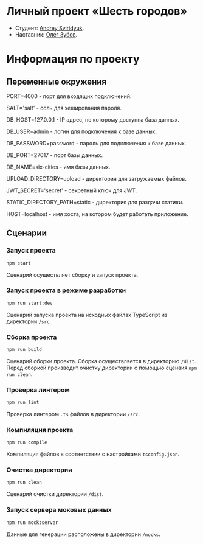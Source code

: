 # Личный проект «Шесть городов»

* Студент: [Andrey Sviridyuk](https://up.htmlacademy.ru/nodejs-api/2/user/597285).
* Наставник: [Олег Зубов](https://htmlacademy.ru/profile/id42701).


# Информация по проекту

## Переменные окружения

PORT=4000 - порт для входящих подключений.

SALT='salt' - соль для хеширования пароля.

DB_HOST=127.0.0.1 - IP адрес, по которому доступна база данных.

DB_USER=admin - логин для подключения к базе данных.

DB_PASSWORD=password - пароль для подключения к базе данных.

DB_PORT=27017 - порт базы данных.

DB_NAME=six-cities - имя базы данных.

UPLOAD_DIRECTORY=upload - директория для загружаемых файлов.

JWT_SECRET='secret' - секретный ключ для JWT.

STATIC_DIRECTORY_PATH=static - директория для раздачи статики.

HOST=localhost - имя хоста, на котором будет работать приложение.

## Сценарии

### Запуск проекта

```bash
npm start
```

Сценарий осуществляет сборку и запуск проекта.

### Запуск проекта в режиме разработки

```bash
npm run start:dev
```

Сценарий запуска проекта на исходных файлах TypeScript из директории `/src`.

### Сборка проекта

```bash
npm run build
```

Сценарий сборки проекта. Сборка осуществляется в директорию `/dist`. Перед сборкой производит очистку директории с помощью сценаия `npm run clean`.

### Проверка линтером

```bash
npm run lint
```

Проверка линтером `.ts` файлов в директории `/src`.

### Компиляция проекта

```bash
npm run compile
```

Компиляция файлов в соответствии с настройками `tsconfig.json`.

### Очистка директории

```bash
npm run clean
```

Сценарий очистки директории `/dist`.


### Запуск сервера моковых данных

```bash
npm run mock:server
```

Данные для генерации расположены в директории `/mocks`.
